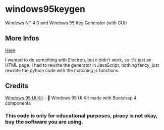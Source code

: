 # windows95keygen
Windows NT 4.0 and Windows 95 Key Generator (with GUI)
## More Infos
[Here](https://github.com/nilaerdna/Windows95NT4KeyGenerator/blob/master/README.md)

I wanted to do something with Electron, but it didn't work, so it's just an HTML page. I had to rewrite the generator in JavaScript, nothing fancy, just rewrote the python code with the matching js functions.
## Credits
[Windows 95 UI Kit](https://github.com/themesberg/windows-95-ui-kit) - 💾 Windows 95 UI Kit made with Bootstrap 4 components
### This code is only for educational purposes, piracy is not okay, buy the software you are using.

